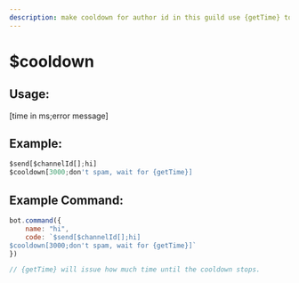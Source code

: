 ```yaml
---
description: make cooldown for author id in this guild use {getTime} to get the time
---
```


# $cooldown

## Usage:

\[time in ms;error message]

## Example:

```js
$send[$channelId[];hi]
$cooldown[3000;don't spam, wait for {getTime}]
```

## Example Command:

```javascript
bot.command({
    name: "hi",
    code: `$send[$channelId[];hi]
$cooldown[3000;don't spam, wait for {getTime}]`
})

// {getTime} will issue how much time until the cooldown stops.
```
